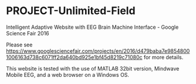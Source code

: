 # PROJECT-Unlimited-Field
Intelligent Adaptive Website with EEG Brain Machine Interface - Google Science Fair 2016

Please see https://www.googlesciencefair.com/projects/en/2016/d479baba7e98548001006163d738c6071ff2da640bd925e1bf45d8219c71080c for more details. 

This website is tested with the use of MATLAB 32bit version, Mindwave Mobile EEG, and a web browser on a Windows OS. 
